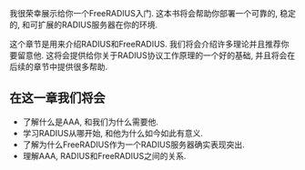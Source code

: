 我很荣幸展示给你一个FreeRADIUS入门. 这本书将会帮助你部署一个可靠的, 稳定的, 和可扩展的RADIUS服务器在你的环境.

这个章节是用来介绍RADIUS和FreeRADIUS. 我们将会介绍许多理论并且推荐你要留意他. 这将会提供给你关于RADIUS协议工作原理的一个好的基础, 并且将会在后续的章节中提供很多帮助.

## 在这一章我们将会
* 了解什么是AAA, 和我们为什么需要他.
* 学习RADIUS从哪开始, 和他为什么如今如此有意义.
* 了解为什么FreeRADIUS作为一个RADIUS服务器确实表现突出.
* 理解AAA, RADIUS和FreeRADIUS之间的关系.
